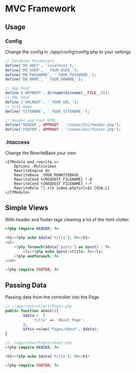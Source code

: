 # MVC Framework


## Usage

### Config

Change the config in ./app/config/config.php to your settings
```php
// Database Parameters
define('DB_HOST', 'localhost'); 
define('DB_USER', '_YOUR_USER_');
define('DB_PASSWORD', '_YOUR_PASSWORD_');
define('DB_NAME', '_YOUR_DBNAME_');

// App Root
define ('APPROOT', dirname(dirname(__FILE__)));
// URL Root
define ('URLROOT', '_YOUR_URL_');
// Site Name
define('SITENAME', '_YOUR_SITENAME_');

// Header and Foot HTML
define('HEADER', APPROOT . '/views/Inc/header.php');
define('FOOTER', APPROOT . '/views/Inc/footer.php');
```

### .htaccess

Change the RewriteBase your own
```
<IfModule mod_rewrite.c>
    Options -Multiviews
    RewriteEngine On
    RewriteBase _YOUR_REWRITEBASE_
    RewriteCond %{REQUEST_FILENAME} !-d
    RewriteCond %{REQUEST_FILENAME} !-f
    RewriteRule ^(.+)$ index.php?url=$1 [QSA,L]
</IfModule>
```



## Simple Views
With header and footer tags cleaning a lot of the html clutter.
```php
<?php require HEADER; ?>

<h1><?php echo $data['title']; ?></h1>
<ul>
    <?php foreach($data['posts'] as $post) : ?>
        <li><?php echo $post->title; ?></li>
    <?php endforeach; ?>
</ul>

<?php require FOOTER; ?>
```

## Passing Data
Passing data from the controller into the Page

```php
// ./app/controllers/Pages.php
public function about(){
        $data =  [
            'title' => 'About Page',
        ];
        $this->view('Pages/about', $data);
}

// ./app/views/Pages/about.php
<?php require HEADER; ?>

<h1><?php echo $data['title']; ?></h1>

<?php require FOOTER; ?>
```